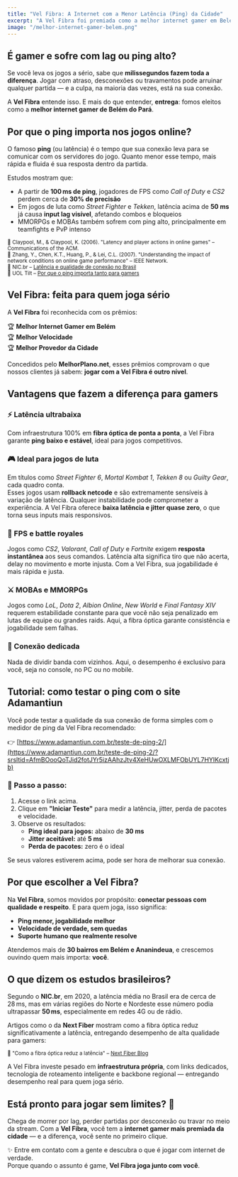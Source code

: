 ```yaml
---
title: "Vel Fibra: A Internet com a Menor Latência (Ping) da Cidade"
excerpt: "A Vel Fibra foi premiada como a melhor internet gamer em Belém. Veja por que ela é ideal para quem joga FPS, MOBA, MMORPG ou jogos de luta."
image: "/melhor-internet-gamer-belem.png"
---
```


## É gamer e sofre com lag ou ping alto?

Se você leva os jogos a sério, sabe que **milissegundos fazem toda a diferença**. Jogar com atraso, desconexões ou travamentos pode arruinar qualquer partida — e a culpa, na maioria das vezes, está na sua conexão.

A **Vel Fibra** entende isso. E mais do que entender, **entrega**: fomos eleitos como a **melhor internet gamer de Belém do Pará**.

## Por que o ping importa nos jogos online?

O famoso **ping** (ou latência) é o tempo que sua conexão leva para se comunicar com os servidores do jogo. Quanto menor esse tempo, mais rápida e fluida é sua resposta dentro da partida.

Estudos mostram que:

- A partir de **100 ms de ping**, jogadores de FPS como _Call of Duty_ e _CS2_ perdem cerca de **30% de precisão**
- Em jogos de luta como _Street Fighter_ e _Tekken_, latência acima de **50 ms** já causa **input lag visível**, afetando combos e bloqueios
- MMORPGs e MOBAs também sofrem com ping alto, principalmente em teamfights e PvP intenso

<sub>📖 Claypool, M., & Claypool, K. (2006). "Latency and player actions in online games" – Communications of the ACM.</sub>  
<sub>📖 Zhang, Y., Chen, K.T., Huang, P., & Lei, C.L. (2007). "Understanding the impact of network conditions on online game performance" – IEEE Network.</sub>  
<sub>📖 NIC.br – [Latência e qualidade de conexão no Brasil](https://www.nic.br/noticia/na-midia/o-que-significa-latencia-de-internet-conheca-o-indicador-de-qualidade/)</sub>  
<sub>📖 UOL Tilt – [Por que o ping importa tanto para gamers](https://www.uol.com.br/tilt/noticias/redacao/2022/10/27/latencia-jogos-online-games-lag.htm)</sub>

## Vel Fibra: feita para quem joga sério

A **Vel Fibra** foi reconhecida com os prêmios:

🏆 **Melhor Internet Gamer em Belém**  
🏆 **Melhor Velocidade**  
🏆 **Melhor Provedor da Cidade**

Concedidos pelo **MelhorPlano.net**, esses prêmios comprovam o que nossos clientes já sabem: **jogar com a Vel Fibra é outro nível**.

## Vantagens que fazem a diferença para gamers

### ⚡ Latência ultrabaixa

Com infraestrutura 100% em **fibra óptica de ponta a ponta**, a Vel Fibra garante **ping baixo e estável**, ideal para jogos competitivos.

### 🎮 Ideal para jogos de luta

Em títulos como _Street Fighter 6_, _Mortal Kombat 1_, _Tekken 8_ ou _Guilty Gear_, cada quadro conta.  
Esses jogos usam **rollback netcode** e são extremamente sensíveis à variação de latência. Qualquer instabilidade pode comprometer a experiência. A Vel Fibra oferece **baixa latência e jitter quase zero**, o que torna seus inputs mais responsivos.

### 🔫 FPS e battle royales

Jogos como _CS2_, _Valorant_, _Call of Duty_ e _Fortnite_ exigem **resposta instantânea** aos seus comandos. Latência alta significa tiro que não acerta, delay no movimento e morte injusta. Com a Vel Fibra, sua jogabilidade é mais rápida e justa.

### ⚔️ MOBAs e MMORPGs

Jogos como _LoL_, _Dota 2_, _Albion Online_, _New World_ e _Final Fantasy XIV_ requerem estabilidade constante para que você não seja penalizado em lutas de equipe ou grandes raids. Aqui, a fibra óptica garante consistência e jogabilidade sem falhas.

### 📡 Conexão dedicada

Nada de dividir banda com vizinhos. Aqui, o desempenho é exclusivo para você, seja no console, no PC ou no mobile.

## Tutorial: como testar o ping com o site Adamantiun

Você pode testar a qualidade da sua conexão de forma simples com o medidor de ping da Vel Fibra recomendado:

👉 [https://www.adamantiun.com.br/teste-de-ping-2/](https://www.adamantiun.com.br/teste-de-ping-2/?srsltid=AfmBOooQoTJid2fotJYr5izAAhzJtv4XeHUwOXLMFObUYL7HYIKcxtjb)

### 🧪 Passo a passo:

1. Acesse o link acima.
2. Clique em **"Iniciar Teste"** para medir a latência, jitter, perda de pacotes e velocidade.
3. Observe os resultados:
   - **Ping ideal para jogos:** abaixo de **30 ms**
   - **Jitter aceitável:** até **5 ms**
   - **Perda de pacotes:** zero é o ideal

Se seus valores estiverem acima, pode ser hora de melhorar sua conexão.

## Por que escolher a Vel Fibra?

Na **Vel Fibra**, somos movidos por propósito: **conectar pessoas com qualidade e respeito**. E para quem joga, isso significa:

- **Ping menor, jogabilidade melhor**
- **Velocidade de verdade, sem quedas**
- **Suporte humano que realmente resolve**

Atendemos mais de **30 bairros em Belém e Ananindeua**, e crescemos ouvindo quem mais importa: **você**.

## O que dizem os estudos brasileiros?

Segundo o **NIC.br**, em 2020, a latência média no Brasil era de cerca de 28 ms, mas em várias regiões do Norte e Nordeste esse número podia ultrapassar **50 ms**, especialmente em redes 4G ou de rádio.

Artigos como o da **Next Fiber** mostram como a fibra óptica reduz significativamente a latência, entregando desempenho de alta qualidade para gamers:

<sub>📖 "Como a fibra óptica reduz a latência" – [Next Fiber Blog](https://nextfiber.com.br/blog/2024/10/08/como-a-internet-fibra-reduz-a-latencia-em-jogos-online/)</sub>

A Vel Fibra investe pesado em **infraestrutura própria**, com links dedicados, tecnologia de roteamento inteligente e backbone regional — entregando desempenho real para quem joga sério.

## Está pronto para jogar sem limites? 🚀

Chega de morrer por lag, perder partidas por desconexão ou travar no meio da stream. Com a **Vel Fibra**, você tem a **internet gamer mais premiada da cidade** — e a diferença, você sente no primeiro clique.

✨ Entre em contato com a gente e descubra o que é jogar com internet de verdade.  
Porque quando o assunto é game, **Vel Fibra joga junto com você**.
